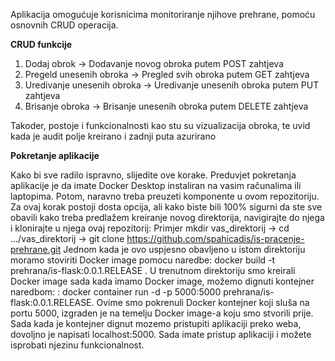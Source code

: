 Aplikacija omogućuje korisnicima monitoriranje njihove prehrane, pomoću osnovnih CRUD operacija.

**CRUD funkcije**

1. Dodaj obrok -> Dodavanje novog obroka putem POST zahtjeva
2. Pregeld unesenih obroka -> Pregled svih obroka putem GET zahtjeva
3. Uredivanje unesenih obroka -> Uredivanje unesenih obroka putem PUT zahtjeva
4. Brisanje obroka -> Brisanje unesenih obroka putem DELETE zahtjeva

Takoder, postoje i funkcionalnosti kao stu su vizualizacija obroka, te uvid kada je audit polje kreirano i zadnji puta azurirano

**Pokretanje aplikacije**

Kako bi sve radilo ispravno, slijedite ove korake. Preduvjet pokretanja aplikacije je da imate Docker Desktop instaliran na vasim računalima ili laptopima. Potom, naravno treba preuzeti komponente u ovom repozitoriju. Za ovaj korak postoji dosta opcija, ali kako biste bili 100% sigurni da ste sve obavili kako treba predlažem kreiranje novog direktorija, navigirajte do njega i klonirajte u njega ovaj repozitorij: Primjer mkdir vas_direktorij -> cd .../vas_direktorij -> git clone https://github.com/spahicadis/is-pracenje-prehrane.git Jednom kada je ovo uspjesno obavljeno u istom direktoriju moramo stoviriti Docker image pomocu naredbe: docker build -t prehrana/is-flask:0.0.1.RELEASE . U trenutnom direktoriju smo kreirali Docker image sada kada imamo Docker image, možemo dignuti kontejner naredbom: : docker container run -d -p 5000:5000 prehrana/is-flask:0.0.1.RELEASE. Ovime smo pokrenuli Docker kontejner koji sluša na portu 5000, izgraden je na temelju Docker image-a koju smo stvorili prije. Sada kada je kontejner dignut mozemo pristupiti aplikaciji preko weba, dovoljno je napisati localhost:5000. Sada imate pristup aplikaciji i možete isprobati njezinu funkcionalnost.
